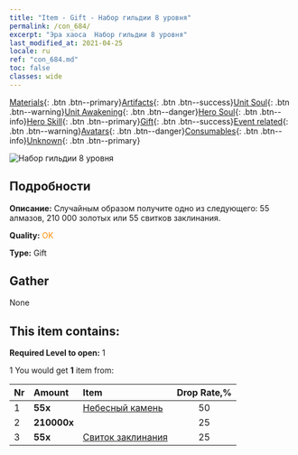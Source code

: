 ```yaml
---
title: "Item - Gift - Набор гильдии 8 уровня"
permalink: /con_684/
excerpt: "Эра хаоса  Набор гильдии 8 уровня"
last_modified_at: 2021-04-25
locale: ru
ref: "con_684.md"
toc: false
classes: wide
---
```

 [Materials](/ItemsRU/){: .btn .btn--primary}[Artifacts](/ItemsRU/Artifacts/){: .btn .btn--success}[Unit Soul](/ItemsRU/UnitSoul/){: .btn .btn--warning}[Unit Awakening](/ItemsRU/UnitAwakening/){: .btn .btn--danger}[Hero Soul](/ItemsRU/HeroSoul/){: .btn .btn--info}[Hero Skill](/ItemsRU/HeroSkill/){: .btn .btn--primary}[Gift](/ItemsRU/Gift/){: .btn .btn--success}[Event related](/ItemsRU/Events/){: .btn .btn--warning}[Avatars](/ItemsRU/Avatars/){: .btn .btn--danger}[Consumables](/ItemsRU/Consumables/){: .btn .btn--info}[Unknown](/ItemsRU/Unknown/){: .btn .btn--primary}

 ![Набор гильдии 8 уровня](/images/t/i_50002.png)

## Подробности
 **Описание:** Случайным образом получите одно из следующего: 55 алмазов, 210 000 золотых или 55 свитков заклинания.

 **Quality:** <span style="color: #FF8C00">OK</span>

 **Type:** Gift

## Gather

  None

## This item contains:

 **Required Level to open:** 1

 1 You would get **1** item  from:

  | Nr | Amount |     Item    | Drop Rate,% |
  |:---|:-------|:------------|:---------:|
  | 1 |  **55x** | [Небесный камень](/ItemsRU/art_188/) | 50 | 
  | 2 |  **210000x** | <i class="fas fa-coins"/> | 25 | 
  | 3 |  **55x** | [Свиток заклинания](/ItemsRU/con_694/) | 25 | 
